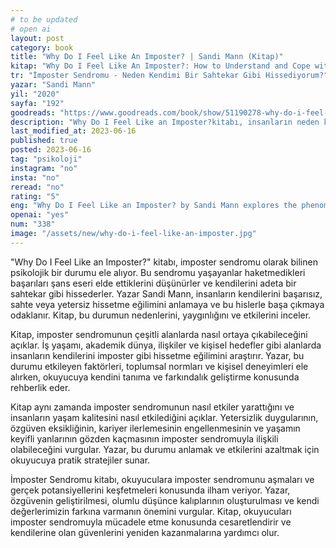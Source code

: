 ```yaml
---
# to be updated
# open ai
layout: post
category: book
title: "Why Do I Feel Like An Imposter? | Sandi Mann (Kitap)"
kitap: "Why Do I Feel Like An Imposter?: How to Understand and Cope with Imposter Syndrome"
tr: "İmposter Sendromu - Neden Kendimi Bir Sahtekar Gibi Hissediyorum?"
yazar: "Sandi Mann"
yil: "2020"
sayfa: "192"
goodreads: "https://www.goodreads.com/book/show/51190278-why-do-i-feel-like-an-imposter"
description: "Why Do I Feel Like an Imposter?kitabı, insanların neden kendilerini bir 'sahtekar' gibi hissettiğini anlamak ve bu durumu aşmak için pratik stratejiler sunan bir kaynaktır."
last_modified_at: 2023-06-16
published: true
posted: 2023-06-16
tag: "psikoloji"
instagram: "no"
insta: "no"
reread: "no"
rating: "5"
eng: "Why Do I Feel Like an Imposter? by Sandi Mann explores the phenomenon of imposter syndrome and offers practical strategies to overcome feelings of self-doubt and inadequacy. It provides insights into the causes, impact, and ways to combat imposter syndrome in various areas of life."
openai: "yes"
num: "338"
image: "/assets/new/why-do-i-feel-like-an-imposter.jpg"
---
```


"Why Do I Feel Like an Imposter?" kitabı, imposter sendromu olarak bilinen psikolojik bir durumu ele alıyor. Bu sendromu yaşayanlar haketmedikleri başarıları şans eseri elde ettiklerini düşünürler ve kendilerini adeta bir sahtekar gibi hissederler. Yazar Sandi Mann, insanların kendilerini başarısız, sahte veya yetersiz hissetme eğilimini anlamaya ve bu hislerle başa çıkmaya odaklanır. Kitap, bu durumun nedenlerini, yaygınlığını ve etkilerini inceler.

Kitap, imposter sendromunun çeşitli alanlarda nasıl ortaya çıkabileceğini açıklar. İş yaşamı, akademik dünya, ilişkiler ve kişisel hedefler gibi alanlarda insanların kendilerini imposter gibi hissetme eğilimini araştırır. Yazar, bu durumu etkileyen faktörleri, toplumsal normları ve kişisel deneyimleri ele alırken, okuyucuya kendini tanıma ve farkındalık geliştirme konusunda rehberlik eder.

Kitap aynı zamanda imposter sendromunun nasıl etkiler yarattığını ve insanların yaşam kalitesini nasıl etkilediğini açıklar. Yetersizlik duygularının, özgüven eksikliğinin, kariyer ilerlemesinin engellenmesinin ve yaşamın keyifli yanlarının gözden kaçmasının imposter sendromuyla ilişkili olabileceğini vurgular. Yazar, bu durumu anlamak ve etkilerini azaltmak için okuyucuya pratik stratejiler sunar.

İmposter Sendromu kitabı, okuyuculara imposter sendromunu aşmaları ve gerçek potansiyellerini keşfetmeleri konusunda ilham veriyor. Yazar, özgüvenin geliştirilmesi, olumlu düşünce kalıplarının oluşturulması ve kendi değerlerimizin farkına varmanın önemini vurgular. Kitap, okuyucuları imposter sendromuyla mücadele etme konusunda cesaretlendirir ve kendilerine olan güvenlerini yeniden kazanmalarına yardımcı olur.
